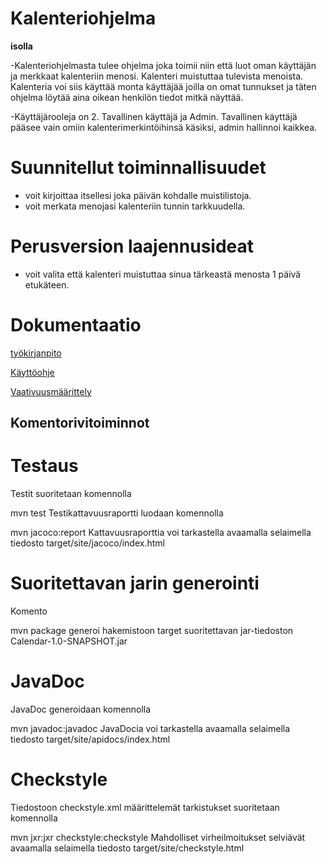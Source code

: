 # Kalenteriohjelma
**isolla**

-Kalenteriohjelmasta tulee ohjelma joka toimii niin että luot oman käyttäjän ja merkkaat kalenteriin menosi. Kalenteri muistuttaa tulevista menoista. Kalenteria voi siis käyttää monta käyttäjää joilla on omat tunnukset ja täten ohjelma löytää aina oikean henkilön tiedot mitkä näyttää.

-Käyttäjärooleja on 2. Tavallinen käyttäjä ja Admin. Tavallinen käyttäjä pääsee vain omiin kalenterimerkintöihinsä käsiksi, admin hallinnoi kaikkea.

# Suunnitellut toiminnallisuudet
- voit kirjoittaa itsellesi joka päivän kohdalle muistilistoja.
- voit merkata menojasi kalenteriin tunnin tarkkuudella.

# Perusversion laajennusideat
- voit valita että kalenteri muistuttaa sinua tärkeastä menosta 1 päivä etukäteen.







 # Dokumentaatio              
               
[työkirjanpito](https://github.com/Tiiawss/ot-harjoitustyo/blob/master/Dokumentaati/Ty%C3%B6kirjanpito)


[Käyttöohje](https://github.com/Tiiawss/ot-harjoitustyo/blob/master/Dokumentaati/K%C3%A4ytt%C3%B6ohje)


[Vaativuusmäärittely](https://github.com/Tiiawss/ot-harjoitustyo/blob/master/Dokumentaati/Vaatimusm%C3%A4%C3%A4rittely)

## Komentorivitoiminnot



# Testaus
Testit suoritetaan komennolla

mvn test
Testikattavuusraportti luodaan komennolla

mvn jacoco:report
Kattavuusraporttia voi tarkastella avaamalla selaimella tiedosto target/site/jacoco/index.html

# Suoritettavan jarin generointi
Komento

mvn package
generoi hakemistoon target suoritettavan jar-tiedoston Calendar-1.0-SNAPSHOT.jar

# JavaDoc
JavaDoc generoidaan komennolla

mvn javadoc:javadoc
JavaDocia voi tarkastella avaamalla selaimella tiedosto target/site/apidocs/index.html

# Checkstyle
Tiedostoon checkstyle.xml määrittelemät tarkistukset suoritetaan komennolla

 mvn jxr:jxr checkstyle:checkstyle
Mahdolliset virheilmoitukset selviävät avaamalla selaimella tiedosto target/site/checkstyle.html
